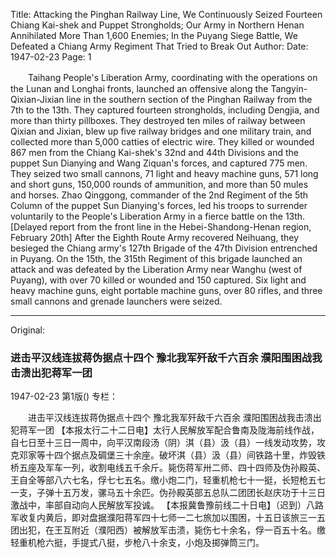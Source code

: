 Title: Attacking the Pinghan Railway Line, We Continuously Seized Fourteen Chiang Kai-shek and Puppet Strongholds; Our Army in Northern Henan Annihilated More Than 1,600 Enemies; In the Puyang Siege Battle, We Defeated a Chiang Army Regiment That Tried to Break Out
Author:
Date: 1947-02-23
Page: 1

　　Taihang People's Liberation Army, coordinating with the operations on the Lunan and Longhai fronts, launched an offensive along the Tangyin-Qixian-Jixian line in the southern section of the Pinghan Railway from the 7th to the 13th. They captured fourteen strongholds, including Dengjia, and more than thirty pillboxes. They destroyed ten miles of railway between Qixian and Jixian, blew up five railway bridges and one military train, and collected more than 5,000 catties of electric wire. They killed or wounded 867 men from the Chiang Kai-shek's 32nd and 44th Divisions and the puppet Sun Dianying and Wang Ziquan's forces, and captured 775 men. They seized two small cannons, 71 light and heavy machine guns, 571 long and short guns, 150,000 rounds of ammunition, and more than 50 mules and horses. Zhao Qinggong, commander of the 2nd Regiment of the 5th Column of the puppet Sun Dianying's forces, led his troops to surrender voluntarily to the People's Liberation Army in a fierce battle on the 13th.
    [Delayed report from the front line in the Hebei-Shandong-Henan region, February 20th] After the Eighth Route Army recovered Neihuang, they besieged the Chiang army's 127th Brigade of the 47th Division entrenched in Puyang. On the 15th, the 315th Regiment of this brigade launched an attack and was defeated by the Liberation Army near Wanghu (west of Puyang), with over 70 killed or wounded and 150 captured. Six light and heavy machine guns, eight portable machine guns, over 80 rifles, and three small cannons and grenade launchers were seized.



<hr /> 

Original: 


### 进击平汉线连拔蒋伪据点十四个  豫北我军歼敌千六百余  濮阳围困战我击溃出犯蒋军一团

1947-02-23
第1版()
专栏：

　　进击平汉线连拔蒋伪据点十四个
    豫北我军歼敌千六百余
    濮阳围困战我击溃出犯蒋军一团
    【本报太行二十二日电】太行人民解放军配合鲁南及陇海前线作战，自七日至十三日一周中，向平汉南段汤（阴）淇（县）汲（县）一线发动攻势，攻克邓家等十四个据点及碉堡三十余座。破坏淇（县）汲（县）间铁路十里，炸毁铁桥五座及军车一列，收割电线五千余斤。毙伤蒋军卅二师、四十四师及伪孙殿英、王自全等部八六七名，俘七七五名。缴小炮二门，轻重机枪七十一挺，长短枪五七一支，子弹十五万发，骡马五十余匹。伪孙殿英部五总队二团团长赵庆功于十三日激战中，率部自动向人民解放军投诚。
    【本报冀鲁豫前线二十日电】（迟到）八路军收复内黄后，即对盘据濮阳蒋军四十七师一二七旅加以围困，十五日该旅三一五团出犯，在王互附近（濮阳西）被解放军击溃，毙伤七十余名，俘一百五十名。缴轻重机枪六挺，手提式八挺，步枪八十余支，小炮及掷弹筒三门。
